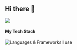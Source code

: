 ## Hi there 👋
<a href="#stats" align="center">
  <picture>
    <source 
      srcset="https://github-readme-stats.vercel.app/api?username=kitchen4848&count_private=true&show_icons=true&include_all_commits=true&show_owner=true&theme=github_dark&hide_border=true&bg_color=00000000"
      media="(prefers-color-scheme: dark)"
    />
    <source
      srcset="https://github-readme-stats.vercel.app/api?username=kitchen4848&count_private=true&show_icons=true&include_all_commits=true&show_owner=true&theme=default&hide_border=true&bg_color=00000000"
      media="(prefers-color-scheme: light), (prefers-color-scheme: no-preference)"
    />
    <img src="https://github-readme-stats.vercel.app/api?username=kitchen4848&count_private=true&show_icons=true&include_all_commits=true&show_owner=true&theme=transparent" />
  </picture>
</a>

####  My Tech Stack
![Languages & Frameworks I use](https://skillicons.dev/icons?i=ts,vue,react,tailwind,pug,nuxtjs,nextjs,vite,webpack,py,php,laravel,flutter,mysql,mongodb,graphql)
